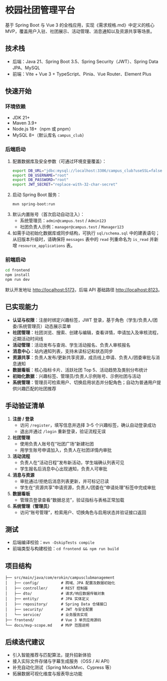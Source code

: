 # 校园社团管理平台

基于 Spring Boot 与 Vue 3 的全栈应用，实现《需求规格.md》中定义的核心 MVP，覆盖用户入驻、社团展示、活动管理、消息通知以及资源共享等场景。

## 技术栈
- 后端：Java 21、Spring Boot 3.5、Spring Security（JWT）、Spring Data JPA、MySQL
- 前端：Vite + Vue 3 + TypeScript、Pinia、Vue Router、Element Plus

## 快速开始

### 环境依赖
- JDK 21+
- Maven 3.9+
- Node.js 18+（npm 或 pnpm）
- MySQL 8+（默认库名 `campus_club`）

### 后端启动
1. 配置数据库及安全参数（可通过环境变量覆盖）：
   ```bash
   export DB_URL="jdbc:mysql://localhost:3306/campus_club?useSSL=false&serverTimezone=Asia/Shanghai"
   export DB_USERNAME="root"
   export DB_PASSWORD="root"
   export JWT_SECRET="replace-with-32-char-secret"
   ```
2. 启动 Spring Boot 服务：
   ```bash
   mvn spring-boot:run
   ```
3. 默认内置账号（首次启动自动注入）：
   - 系统管理员：`admin@campus.test` / `Admin123`
   - 社团负责人示例：`manager@campus.test` / `Manager123`
4. 如需手动初始化数据库或同步结构，可执行 `sql/schema.sql` 中的建表语句；从旧版本升级时，请确保将 `messages` 表中的 `read` 列重命名为 `is_read` 并新增 `resource_applications` 表。

### 前端启动
```bash
cd frontend
npm install
npm run dev
```
默认开发地址 <http://localhost:5173>，后端 API 基础路径 <http://localhost:8123>。

## 已实现能力
- **认证与权限**：注册时绑定兴趣标签，JWT 登录，基于角色（学生/负责人/团委/系统管理员）动态展示菜单
- **社团管理**：社团浏览、搜索、创建与编辑，查看详情，申请加入及审核流程，近期活动时间线
- **活动管理**：活动发布与查询、学生活动报名、负责人审核报名
- **消息中心**：站内通知列表，支持未读标记和状态同步
- **资源共享**：负责人发布/更新共享资源，成员线上申请、负责人/团委审批与消息通知
- **数据看板**：核心指标卡片、活跃社团 Top 5、活动趋势及类别分布统计
- **初始化数据**：兴趣标签、管理员/负责人示例账号、示例社团与活动
- **系统管理**：管理员可检索用户、切换启用状态并分配角色；自动为普通用户提供兴趣匹配的社团推荐

## 手动验证清单
1. **注册 / 登录**
   - 访问 `/register`，填写信息并选择 3–5 个兴趣标签，确认自动登录成功
   - 退出并通过 `/login` 重新登录，验证流程无误
2. **社团管理**
   - 使用负责人账号在“社团广场”新建社团
   - 用学生账号申请加入，负责人在社团详情内审批
3. **活动流程**
   - 负责人在“活动日程”发布新活动，学生端确认列表可见
   - 学生报名后消息中心出现通知，负责人可审批
4. **消息与资源**
   - 审批通过/拒绝后消息列表更新，并可标记已读
   - 学生在“资源共享”申请资源，负责人/团委在“申请处理”标签中完成审批
5. **数据看板**
   - 管理员登录查看“数据总览”，验证指标与表格正常加载
6. **系统管理（管理员）**
   - 访问“账号管理”，检索用户、切换角色与启用状态并验证接口返回

## 测试
- 后端编译校验：`mvn -DskipTests compile`
- 前端类型与构建校验：`cd frontend && npm run build`

## 项目结构
```
├── src/main/java/com/erokin/campusclubmanagement
│   ├── config/          # 跨域、JPA 配置及数据初始化
│   ├── controller/      # REST 控制器
│   ├── dto/             # 请求/响应数据传输对象
│   ├── entity/          # JPA 实体定义
│   ├── repository/      # Spring Data 仓储接口
│   ├── security/        # JWT 与安全配置
│   └── service/         # 业务服务实现
├── frontend/            # Vue 3 单页应用源码
└── docs/mvp-scope.md    # MVP 范围说明
```

## 后续迭代建议
- 引入智能推荐与匹配算法，提升招新体验
- 接入实际文件存储与字幕生成服务（OSS / AI API）
- 补充自动化测试（Spring MockMvc、Cypress 等）
- 拓展数据可视化维度与报表导出功能
